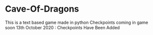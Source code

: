 # Cave-Of-Dragons
This is a text based game made in python
Checkpoints coming in game soon
13th October 2020 : Checkpoints Have Been Added
